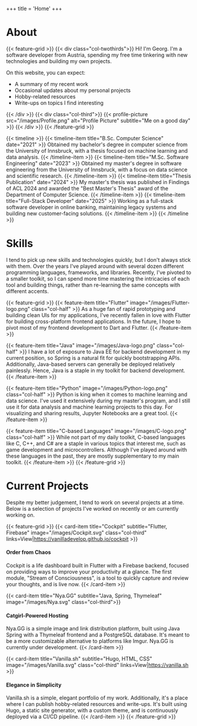 +++
title = 'Home'
+++

# About

{{< feature-grid >}}
{{< div class="col-twothirds">}}
Hi! I'm Georg. I'm a software developer from Austria, spending my free time tinkering with new technologies and building my own projects.

On this website, you can expect:

- A summary of my recent work
- Occasional updates about my personal projects
- Hobby-related resources
- Write-ups on topics I find interesting

{{< /div >}}
{{< div class="col-third">}}
{{< profile-picture src="/images/Profile.png" alt="Profile Picture" subtitle="Me on a good day" >}}
{{< /div >}}
{{< /feature-grid >}}

{{< timeline >}}
{{< timeline-item title="B.Sc. Computer Science" date="2021" >}}
Obtained my bachelor's degree in computer science from the University of Innsbruck, with a thesis focused on machine learning and data analysis.
{{< /timeline-item >}}
{{< timeline-item title="M.Sc. Software Engineering" date="2023" >}}
Obtained my master's degree in software engineering from the University of Innsbruck, with a focus on data science and scientific research.
{{< /timeline-item >}}
{{< timeline-item title="Thesis Publication" date="2024" >}}
My master's thesis was published in Findings of ACL 2024 and awarded the "Best Master's Thesis" award of the Department of Computer Science.
{{< /timeline-item >}}
{{< timeline-item title="Full-Stack Developer" date="2025" >}}
Working as a full-stack software developer in online banking, maintaining legacy systems and building new customer-facing solutions.
{{< /timeline-item >}}
{{< /timeline >}}

# Skills

I tend to pick up new skills and technologies quickly, but I don't always stick with them. Over the years I've played around with several dozen different programming languages, frameworks, and libraries. Recently, I've pivoted to a smaller toolkit, so I can spend more time mastering the intricacies of each tool and building things, rather than re-learning the same concepts with different accents.

{{< feature-grid >}}
{{< feature-item
    title="Flutter"
    image="/images/Flutter-logo.png"
    class="col-half" >}}
As a huge fan of rapid prototyping and building clean UIs for my applications, I've recently fallen in love with Flutter for building cross-platform frontend applications. In the future, I hope to pivot most of my frontend development to Dart and Flutter.
{{< /feature-item >}}

{{< feature-item
    title="Java"
    image="/images/Java-logo.png"
    class="col-half" >}}
I have a lot of exposure to Java EE for backend development in my current position, so Spring is a natural fit for quickly bootstrapping APIs. Additionally, Java-based servers can generally be deployed relatively painlessly. Hence, Java is a staple in my toolkit for backend development.
{{< /feature-item >}}

{{< feature-item
    title="Python"
    image="/images/Python-logo.png"
    class="col-half" >}}
Python is king when it comes to machine learning and data science. I've used it extensively during my master's program, and I still use it for data analysis and machine learning projects to this day. For visualizing and sharing results, Jupyter Notebooks are a great tool.
{{< /feature-item >}}

{{< feature-item
    title="C-based Languages"
    image="/images/C-logo.png"
    class="col-half" >}}
While not part of my daily toolkit, C-based languages like C, C++, and C# are a staple in various topics that interest me, such as game development and microcontrollers. Although I've played around with these languages in the past, they are mostly supplementary to my main toolkit.
{{< /feature-item >}}
{{< /feature-grid >}}

# Current Projects

Despite my better judgement, I tend to work on several projects at a time. Below is a selection of projects I've worked on recently or am currently working on.

{{< feature-grid >}}
{{< card-item
    title="Cockpit"
    subtitle="Flutter, Firebase"
    image="/images/Cockpit.svg"
    class="col-third"
    links=View|https://vanilladevelop.github.io/cockpit >}}
#### Order from Chaos

Cockpit is a life dashboard built in Flutter with a Firebase backend, focused on providing ways to improve your productivity at a glance. The first module, "Stream of Consciousness", is a tool to quickly capture and review your thoughts, and is live now.
{{< /card-item >}}

{{< card-item
    title="Nya.GG"
    subtitle="Java, Spring, Thymeleaf"
    image="/images/Nya.svg"
    class="col-third">}}

#### Catgirl-Powered Hosting

Nya.GG is a simple image and link distribution platform, built using Java Spring with a Thymeleaf frontend and a PostgreSQL database. It's meant to be a more customizable alternative to platforms like Imgur. Nya.GG is currently under development.
{{< /card-item >}}

{{< card-item
    title="Vanilla.sh"
    subtitle="Hugo, HTML, CSS"
    image="/images/Vanilla.svg"
    class="col-third"
    links=View|https://vanilla.sh >}}

#### Elegance in Simplicity

Vanilla.sh is a simple, elegant portfolio of my work. Additionally, it's a place where I can publish hobby-related resources and write-ups. It's built using Hugo, a static site generator, with a custom theme, and is continuously deployed via a CI/CD pipeline.
{{< /card-item >}}
{{< /feature-grid >}}
